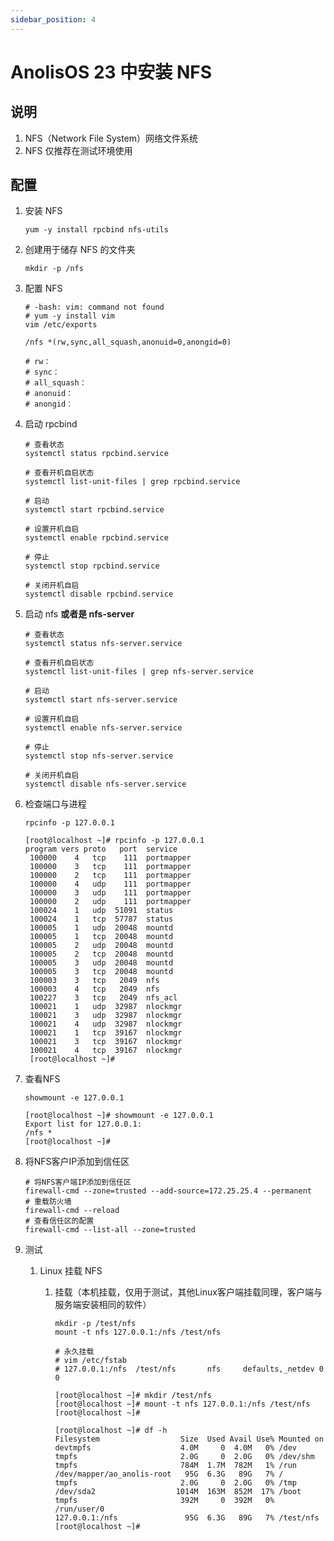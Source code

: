 ```yaml
---
sidebar_position: 4
---
```


# AnolisOS 23 中安装 NFS

## 说明

1. NFS（Network File System）网络文件系统
2. NFS 仅推荐在测试环境使用

## 配置

1. 安装 NFS

    ```shell
    yum -y install rpcbind nfs-utils
    ```

2. 创建用于储存 NFS 的文件夹

    ```shell
    mkdir -p /nfs
    ```

3. 配置 NFS

    ```shell
    # -bash: vim: command not found
    # yum -y install vim
    vim /etc/exports
    ```

    ```shell
    /nfs *(rw,sync,all_squash,anonuid=0,anongid=0)
    
    # rw：
    # sync：
    # all_squash：
    # anonuid：
    # anongid：
    ```

4. 启动 rpcbind

    ```shell
    # 查看状态
    systemctl status rpcbind.service
    
    # 查看开机自启状态
    systemctl list-unit-files | grep rpcbind.service
    
    # 启动
    systemctl start rpcbind.service
    
    # 设置开机自启
    systemctl enable rpcbind.service
    ```

    ```shell
    # 停止
    systemctl stop rpcbind.service
    
    # 关闭开机自启
    systemctl disable rpcbind.service
    ```

5. 启动 nfs **或者是 nfs-server**

    ```shell
    # 查看状态
    systemctl status nfs-server.service
    
    # 查看开机自启状态
    systemctl list-unit-files | grep nfs-server.service
    
    # 启动
    systemctl start nfs-server.service
    
    # 设置开机自启
    systemctl enable nfs-server.service
    ```

    ```shell
    # 停止
    systemctl stop nfs-server.service
    
    # 关闭开机自启
    systemctl disable nfs-server.service
    ```

6. 检查端口与进程

    ```shell
    rpcinfo -p 127.0.0.1
    ```

    ```shell
    [root@localhost ~]# rpcinfo -p 127.0.0.1
    program vers proto   port  service
     100000    4   tcp    111  portmapper
     100000    3   tcp    111  portmapper
     100000    2   tcp    111  portmapper
     100000    4   udp    111  portmapper
     100000    3   udp    111  portmapper
     100000    2   udp    111  portmapper
     100024    1   udp  51091  status
     100024    1   tcp  57787  status
     100005    1   udp  20048  mountd
     100005    1   tcp  20048  mountd
     100005    2   udp  20048  mountd
     100005    2   tcp  20048  mountd
     100005    3   udp  20048  mountd
     100005    3   tcp  20048  mountd
     100003    3   tcp   2049  nfs
     100003    4   tcp   2049  nfs
     100227    3   tcp   2049  nfs_acl
     100021    1   udp  32987  nlockmgr
     100021    3   udp  32987  nlockmgr
     100021    4   udp  32987  nlockmgr
     100021    1   tcp  39167  nlockmgr
     100021    3   tcp  39167  nlockmgr
     100021    4   tcp  39167  nlockmgr
     [root@localhost ~]# 
    ```

7. 查看NFS

    ```shell
    showmount -e 127.0.0.1
    ```

    ```shell
    [root@localhost ~]# showmount -e 127.0.0.1
    Export list for 127.0.0.1:
    /nfs *
    [root@localhost ~]# 
    ```

8. 将NFS客户IP添加到信任区

    ```shell
    # 将NFS客户端IP添加到信任区
    firewall-cmd --zone=trusted --add-source=172.25.25.4 --permanent
    # 重载防火墙
    firewall-cmd --reload
    # 查看信任区的配置
    firewall-cmd --list-all --zone=trusted
    ```

9. 测试
    1. Linux 挂载 NFS
        1. 挂载（本机挂载，仅用于测试，其他Linux客户端挂载同理，客户端与服务端安装相同的软件）

            ```shell
            mkdir -p /test/nfs
            mount -t nfs 127.0.0.1:/nfs /test/nfs
            
            # 永久挂载
            # vim /etc/fstab
            # 127.0.0.1:/nfs  /test/nfs       nfs     defaults,_netdev 0 0
            ```

            ```shell
            [root@localhost ~]# mkdir /test/nfs
            [root@localhost ~]# mount -t nfs 127.0.0.1:/nfs /test/nfs
            [root@localhost ~]#
            ```

            ```shell
            [root@localhost ~]# df -h
            Filesystem                  Size  Used Avail Use% Mounted on
            devtmpfs                    4.0M     0  4.0M   0% /dev
            tmpfs                       2.0G     0  2.0G   0% /dev/shm
            tmpfs                       784M  1.7M  782M   1% /run
            /dev/mapper/ao_anolis-root   95G  6.3G   89G   7% /
            tmpfs                       2.0G     0  2.0G   0% /tmp
            /dev/sda2                  1014M  163M  852M  17% /boot
            tmpfs                       392M     0  392M   0% /run/user/0
            127.0.0.1:/nfs               95G  6.3G   89G   7% /test/nfs
            [root@localhost ~]# 
            ```
